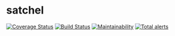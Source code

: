 satchel
===
[![Coverage Status](https://coveralls.io/repos/github/dhoss/satchel/badge.svg?branch=master)](https://coveralls.io/github/dhoss/satchel?branch=master)
[![Build Status](https://travis-ci.org/dhoss/satchel.svg?branch=master)](https://travis-ci.org/dhoss/satchel)
[![Maintainability](https://api.codeclimate.com/v1/badges/d92352da38933bbdc3f4/maintainability)](https://codeclimate.com/github/dhoss/satchel/maintainability)
[![Total alerts](https://img.shields.io/lgtm/alerts/g/dhoss/satchel.svg?logo=lgtm&logoWidth=18)](https://lgtm.com/projects/g/dhoss/satchel/alerts/)
